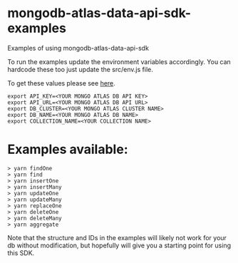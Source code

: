 # mongodb-atlas-data-api-sdk-examples
Examples of using mongodb-atlas-data-api-sdk

To run the examples update the environment variables accordingly. You can hardcode these too just update the src/env.js file.

To get these values please see [here](https://docs.atlas.mongodb.com/api/data-api/).
```
export API_KEY=<YOUR MONGO ATLAS DB API KEY>
export API_URL=<YOUR MONGO ATLAS DB API URL>
export DB_CLUSTER=<YOUR MONGO ATLAS CLUSTER NAME>
export DB_NAME=<YOUR MONGO ATLAS DB NAME>
export COLLECTION_NAME=<YOUR COLLECTION NAME>
```

# Examples available:
```
> yarn findOne
> yarn find
> yarn insertOne
> yarn insertMany
> yarn updateOne
> yarn updateMany
> yarn replaceOne
> yarn deleteOne
> yarn deleteMany
> yarn aggregate
```
Note that the structure and IDs in the examples will likely not work for your db without modification, but hopefully will give you a starting point for using this SDK.

